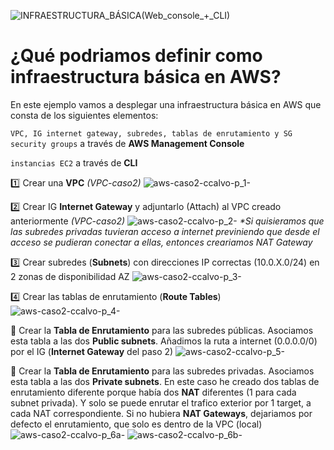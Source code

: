 ![INFRAESTRUCTURA_BÁSICA(Web_console_+_CLI)](https://user-images.githubusercontent.com/126183973/224091239-79be2a85-99d9-4f3d-9916-71275b6501db.png)

# ¿Qué podriamos definir como **infraestructura básica** en AWS?
En este ejemplo vamos a desplegar una infraestructura básica en AWS que consta de los siguientes elementos:

```VPC, IG internet gateway, subredes, tablas de enrutamiento y SG security groups``` a través de **AWS Management Console**

```instancias EC2``` a través de **CLI**

:one: Crear una **VPC** _(VPC-caso2)_
![aws-caso2-ccalvo-p_1-](https://user-images.githubusercontent.com/126183973/224799344-3db53379-c9b3-4e2b-905b-f0b7dd46bfb5.jpg)

:two: Crear IG **Internet Gateway** y adjuntarlo (Attach) al VPC creado anteriormente _(VPC-caso2)_
![aws-caso2-ccalvo-p_2-](https://user-images.githubusercontent.com/126183973/224799986-2faa8d18-5175-4f2b-bb3b-33105999e7e4.jpg)
_*Si  quisieramos que las subredes privadas tuvieran acceso a internet previniendo que desde el acceso se pudieran conectar a ellas, entonces creariamos NAT Gateway_

:three: Crear subredes (**Subnets**) con direcciones IP correctas (10.0.X.0/24) en 2 zonas de disponibilidad AZ
![aws-caso2-ccalvo-p_3-](https://user-images.githubusercontent.com/126183973/224800342-bc8e1abd-25fe-4aa8-bc8e-f27edf6991cb.jpg)

:four: Crear las tablas de enrutamiento (**Route Tables**)
![aws-caso2-ccalvo-p_4-](https://user-images.githubusercontent.com/126183973/224800704-602777ed-024b-415c-9dca-58716d3494e3.jpg)

:small_blue_diamond: Crear la **Tabla de Enrutamiento** para las subredes públicas. Asociamos esta tabla a las dos **Public subnets**. Añadimos la ruta a internet (0.0.0.0/0) por el IG (**Internet Gateway** del paso 2)
![aws-caso2-ccalvo-p_5-](https://user-images.githubusercontent.com/126183973/224801613-091624c9-e174-40a7-9526-1259f5f5e426.jpg)

:small_blue_diamond: Crear la **Tabla de Enrutamiento** para las subredes privadas. Asociamos esta tabla a las dos **Private subnets**. En este caso he creado dos tablas de enrutamiento diferente porque había dos **NAT** diferentes (1 para cada subnet privada). Y solo se puede enrutar el trafico exterior por 1 target, a cada NAT correspondiente. Si no hubiera **NAT Gateways**, dejariamos por defecto el enrutamiento, que solo es dentro de la VPC (local)
![aws-caso2-ccalvo-p_6a-](https://user-images.githubusercontent.com/126183973/224801651-7f19b19f-e000-4c8c-a5ad-e152f3a275e6.jpg)
![aws-caso2-ccalvo-p_6b-](https://user-images.githubusercontent.com/126183973/224801662-e9b2b691-330d-4e66-b482-4f394ed5decd.jpg)

